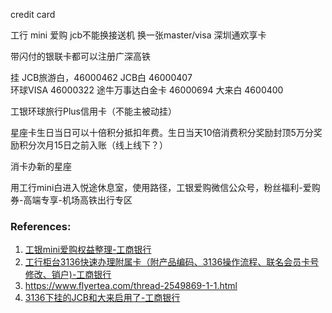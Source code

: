 credit card

工行 mini 爱购
jcb不能换接送机
换一张master/visa
深圳通欢享卡

带闪付的银联卡都可以注册广深高铁

挂 JCB旅游白，46000462
JCB白 46000407  
环球VISA 46000322
途牛万事达白金卡 46000694
大来白  4600400

工银环球旅行Plus信用卡（不能主被动挂）

星座卡生日当日可以十倍积分抵扣年费。生日当天10倍消费积分奖励封顶5万分奖励积分次月15日之前入账（线上线下？）

消卡办新的星座


用工行mini白进入悦途休息室，使用路径，工银爱购微信公众号，粉丝福利-爱购券-高端专享-机场高铁出行专区

### References:
1. [工银mini爱购权益整理-工商银行](http://www.flyertea.com/thread-2353628-1-1.html)
2. [工行柜台3136快速办理附属卡（附产品编码、3136操作流程、联名会员卡号修改、销户)-工商银行](https://www.flyertea.com/forum.php?mod=viewthread&tid=1375269&)
3. https://www.flyertea.com/thread-2549869-1-1.html
4. [3136下挂的JCB和大来启用了-工商银行](http://www.flyertea.com/thread-1647902-1-1.html)